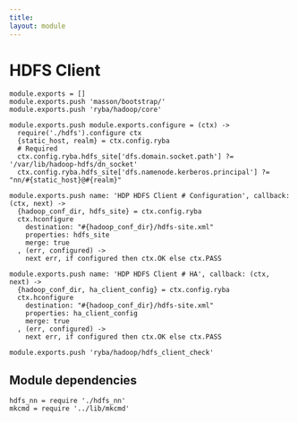 ```yaml
---
title: 
layout: module
---
```


# HDFS Client

    module.exports = []
    module.exports.push 'masson/bootstrap/'
    module.exports.push 'ryba/hadoop/core'

    module.exports.push module.exports.configure = (ctx) ->
      require('./hdfs').configure ctx
      {static_host, realm} = ctx.config.ryba
      # Required
      ctx.config.ryba.hdfs_site['dfs.domain.socket.path'] ?= '/var/lib/hadoop-hdfs/dn_socket'
      ctx.config.ryba.hdfs_site['dfs.namenode.kerberos.principal'] ?= "nn/#{static_host}@#{realm}"

    module.exports.push name: 'HDP HDFS Client # Configuration', callback: (ctx, next) ->
      {hadoop_conf_dir, hdfs_site} = ctx.config.ryba
      ctx.hconfigure
        destination: "#{hadoop_conf_dir}/hdfs-site.xml"
        properties: hdfs_site
        merge: true
      , (err, configured) ->
        next err, if configured then ctx.OK else ctx.PASS

    module.exports.push name: 'HDP HDFS Client # HA', callback: (ctx, next) ->
      {hadoop_conf_dir, ha_client_config} = ctx.config.ryba
      ctx.hconfigure
        destination: "#{hadoop_conf_dir}/hdfs-site.xml"
        properties: ha_client_config
        merge: true
      , (err, configured) ->
        next err, if configured then ctx.OK else ctx.PASS

    module.exports.push 'ryba/hadoop/hdfs_client_check'

## Module dependencies

    hdfs_nn = require './hdfs_nn'
    mkcmd = require '../lib/mkcmd'


